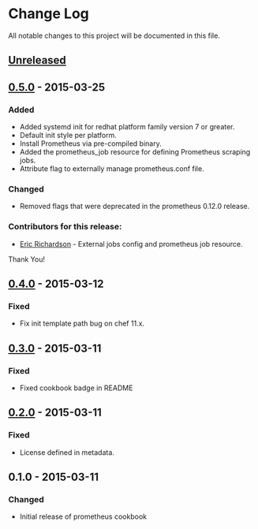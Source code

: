 # Change Log
All notable changes to this project will be documented in this file.

## [Unreleased][unreleased]

## [0.5.0] - 2015-03-25
### Added
- Added systemd init for redhat platform family version 7 or greater.
- Default init style per platform.
- Install Prometheus via pre-compiled binary.
- Added the prometheus_job resource for defining Prometheus scraping jobs.
- Attribute flag to externally manage prometheus.conf file.

### Changed
- Removed flags that were deprecated in the prometheus 0.12.0 release.

### Contributors for this release:

- [Eric Richardson](https://github.com/ewr) - External jobs config and prometheus job resource.

Thank You!

## [0.4.0] - 2015-03-12
### Fixed
- Fix init template path bug on chef 11.x.

## [0.3.0] - 2015-03-11
### Fixed
- Fixed cookbook badge in README

## [0.2.0] - 2015-03-11
### Fixed
- License defined in metadata.

## 0.1.0 - 2015-03-11
### Changed
- Initial release of prometheus cookbook

[unreleased]: https://github.com/rayrod2030/chef-prometheus/compare/0.5.0...HEAD
[0.5.0]: https://github.com/rayrod2030/chef-prometheus/compare/0.4.0...0.5.0
[0.4.0]: https://github.com/rayrod2030/chef-prometheus/compare/0.3.0...0.4.0
[0.3.0]: https://github.com/rayrod2030/chef-prometheus/compare/0.2.0...0.3.0
[0.2.0]: https://github.com/rayrod2030/chef-prometheus/compare/0.1.0...0.2.0
